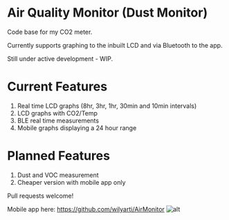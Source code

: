 # Air Quality Monitor (Dust Monitor)
Code base for my CO2 meter.

Currently supports graphing to the inbuilt LCD and via Bluetooth to the app.

Still under active development - WIP.

# Current Features

1. Real time LCD graphs (8hr, 3hr, 1hr, 30min and 10min intervals)
2. LCD graphs with CO2/Temp
2. BLE real time measurements
3. Mobile graphs displaying a 24 hour range

# Planned Features
1. Dust and VOC measurement
2. Cheaper version with mobile app only

Pull requests welcome!

Mobile app here: https://github.com/wilyarti/AirMonitor
![alt](https://wilyarti-howard.net/wp-content/uploads/2019/12/IMG_20191212_113343__01-scaled.jpg)


